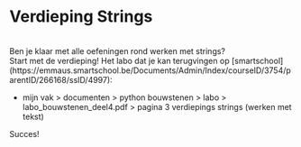 # Verdieping Strings

<br>
Ben je klaar met alle oefeningen rond werken met strings? <br>
Start met de verdieping! Het labo dat je kan terugvingen  op [smartschool](https://emmaus.smartschool.be/Documents/Admin/Index/courseID/3754/parentID/266168/ssID/4997):
<ul><li>mijn vak > documenten > python bouwstenen > labo > labo_bouwstenen_deel4.pdf > pagina 3 verdiepings strings (werken met tekst) </li></ul>

Succes!
